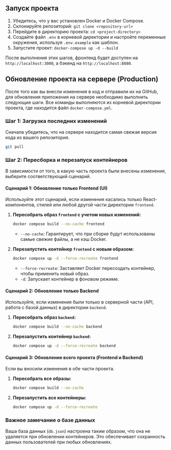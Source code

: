 ## Запуск проекта

1. Убедитесь, что у вас установлен Docker и Docker Compose.
2. Склонируйте репозиторий: `git clone <repository-url>`
3. Перейдите в директорию проекта: `cd <project-directory>`
4. Создайте файл `.env` в корневой директории и настройте переменные окружения, используя `.env.example` как шаблон.
5. Запустите проект: `docker-compose up -d --build`

После выполнения этих шагов, фронтенд будет доступен на `http://localhost:3000`, а бэкенд на `http://localhost:8080`.

## Обновление проекта на сервере (Production)

После того как вы внесли изменения в код и отправили их на GitHub, для обновления приложения на сервере необходимо выполнить следующие шаги. Все команды выполняются из корневой директории проекта, где находится файл `docker-compose.yml`.

### Шаг 1: Загрузка последних изменений

Сначала убедитесь, что на сервере находится самая свежая версия кода из вашего репозитория.

```bash
git pull
```

### Шаг 2: Пересборка и перезапуск контейнеров

В зависимости от того, в какую часть проекта были внесены изменения, выберите соответствующий сценарий.

#### Сценарий 1: Обновление только Frontend (UI)

Используйте этот сценарий, если изменения касались только React-компонентов, стилей или любой другой части директории `frontend`.

1.  **Пересобрать образ `frontend` с учетом новых изменений:**
    ```bash
    docker compose build --no-cache frontend
    ```
    *   `--no-cache`: Гарантирует, что при сборке будут использованы самые свежие файлы, а не кэш Docker.

2.  **Перезапустить контейнер `frontend` с новым образом:**
    ```bash
    docker compose up -d --force-recreate frontend
    ```
    *   `--force-recreate`: Заставляет Docker пересоздать контейнер, чтобы применить новый образ.
    *   `-d`: Запускает контейнер в фоновом режиме.

#### Сценарий 2: Обновление только Backend

Используйте, если изменения были только в серверной части (API, работа с базой данных) в директории `backend`.

1.  **Пересобрать образ `backend`:**
    ```bash
    docker compose build --no-cache backend
    ```

2.  **Перезапустить контейнер `backend`:**
    ```bash
    docker compose up -d --force-recreate backend
    ```

#### Сценарий 3: Обновление всего проекта (Frontend и Backend)

Если вы вносили изменения в обе части проекта.

1.  **Пересобрать все образы:**
    ```bash
    docker compose build --no-cache
    ```

2.  **Перезапустить все контейнеры:**
    ```bash
    docker compose up -d --force-recreate
    ```

### Важное замечание о базе данных

Ваша база данных (`db.json`) настроена таким образом, что она не удаляется при обновлении контейнеров. Это обеспечивает сохранность данных пользователей при любых обновлениях.
